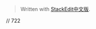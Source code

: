 


> Written with [StackEdit中文版](https://stackedit.cn/).

// 722
<!--stackedit_data:
eyJoaXN0b3J5IjpbMTkxNjU1NTU0NF19
-->